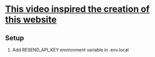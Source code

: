 # [This video inspired the creation of this website](https://youtu.be/sUKptmUVIBM)

## Setup

1. Add RESEND_API_KEY environment variable in .env.local
